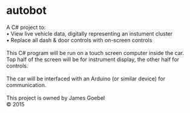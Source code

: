 # autobot

A C# project to: <br>
• View live vehicle data, digitally representing an instument cluster <br>
• Replace all dash & door controls with on-screen controls <br>
<br>
This C# program will be run on a touch screen computer inside the car. <br>
Top half of the screen will be for instrument display, the other half for controls. <br>
<br>
The car will be interfaced with an Arduino (or similar device) for communication. <br>
<br>
This project is owned by James Goebel <br>
© 2015
